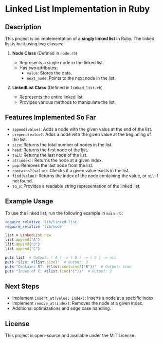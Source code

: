 # Linked List Implementation in Ruby

## Description
This project is an implementation of a **singly linked list** in Ruby. The linked list is built using two classes:

1. **Node Class** (Defined in `node.rb`)
   - Represents a single node in the linked list.
   - Has two attributes:
     - `value`: Stores the data.
     - `next_node`: Points to the next node in the list.

2. **LinkedList Class** (Defined in `linked_list.rb`)
   - Represents the entire linked list.
   - Provides various methods to manipulate the list.

## Features Implemented So Far
- `append(value)`: Adds a node with the given value at the end of the list.
- `prepend(value)`: Adds a node with the given value at the beginning of the list.
- `size`: Returns the total number of nodes in the list.
- `head`: Returns the first node of the list.
- `tail`: Returns the last node of the list.
- `at(index)`: Returns the node at a given index.
- `pop`: Removes the last node from the list.
- `contains?(value)`: Checks if a given value exists in the list.
- `find(value)`: Returns the index of the node containing the value, or `nil` if not found.
- `to_s`: Provides a readable string representation of the linked list.

## Example Usage
To use the linked list, run the following example in `main.rb`:

```ruby
require_relative 'lib/linked_list'
require_relative 'lib/node'

list = LinkedList.new
list.append("A")
list.append("B")
list.append("C")

puts list  # Output: ( A ) -> ( B ) -> ( C ) -> nil
puts "Size: #{list.size}"  # Output: 3
puts "Contains B?: #{list.contains?("B")}"  # Output: true
puts "Index of C: #{list.find("C")}"  # Output: 2
```

## Next Steps
- Implement `insert_at(value, index)`: Inserts a node at a specific index.
- Implement `remove_at(index)`: Removes the node at a given index.
- Additional optimizations and edge case handling.

## License
This project is open-source and available under the MIT License.
